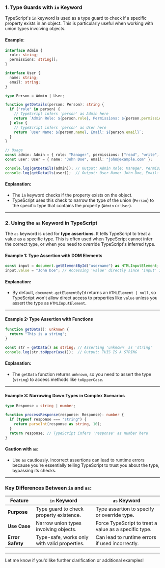 ### **1. Type Guards with `in` Keyword**
TypeScript's `in` keyword is used as a type guard to check if a specific property exists in an object. This is particularly useful when working with union types involving objects.

#### **Example:**
```typescript
interface Admin {
  role: string;
  permissions: string[];
}

interface User {
  name: string;
  email: string;
}

type Person = Admin | User;

function getDetails(person: Person): string {
  if ("role" in person) {
    // TypeScript infers 'person' as Admin here
    return `Admin Role: ${person.role}, Permissions: ${person.permissions.join(", ")}`;
  } else {
    // TypeScript infers 'person' as User here
    return `User Name: ${person.name}, Email: ${person.email}`;
  }
}

// Usage
const admin: Admin = { role: "Manager", permissions: ["read", "write", "execute"] };
const user: User = { name: "John Doe", email: "john@example.com" };

console.log(getDetails(admin)); // Output: Admin Role: Manager, Permissions: read, write, execute
console.log(getDetails(user));  // Output: User Name: John Doe, Email: john@example.com
```

#### **Explanation:**
- The `in` keyword checks if the property exists on the object.
- TypeScript uses this check to narrow the type of the union (`Person`) to the specific type that contains the property (`Admin` or `User`).

---

### **2. Using the `as` Keyword in TypeScript**

The `as` keyword is used for **type assertions**. It tells TypeScript to treat a value as a specific type. This is often used when TypeScript cannot infer the correct type, or when you need to override TypeScript's inferred type.

#### **Example 1: Type Assertion with DOM Elements**
```typescript
const input = document.getElementById("username") as HTMLInputElement;
input.value = "John Doe"; // Accessing 'value' directly since 'input' is asserted as HTMLInputElement
```

#### **Explanation:**
- By default, `document.getElementById` returns an `HTMLElement | null`, so TypeScript won't allow direct access to properties like `value` unless you assert the type as `HTMLInputElement`.

---

#### **Example 2: Type Assertion with Functions**
```typescript
function getData(): unknown {
  return "This is a string";
}

const str = getData() as string; // Asserting 'unknown' as 'string'
console.log(str.toUpperCase());  // Output: THIS IS A STRING
```

#### **Explanation:**
- The `getData` function returns `unknown`, so you need to assert the type (`string`) to access methods like `toUpperCase`.

---

#### **Example 3: Narrowing Down Types in Complex Scenarios**
```typescript
type Response = string | number;

function processResponse(response: Response): number {
  if (typeof response === "string") {
    return parseInt(response as string, 10);
  }
  return response; // TypeScript infers 'response' as number here
}
```

#### **Caution with `as`:**
- Use `as` cautiously. Incorrect assertions can lead to runtime errors because you're essentially telling TypeScript to trust you about the type, bypassing its checks.

---

### **Key Differences Between `in` and `as`:**
| Feature         | `in` Keyword                             | `as` Keyword                                 |
|------------------|------------------------------------------|---------------------------------------------|
| **Purpose**     | Type guard to check property existence.  | Type assertion to specify or override type. |
| **Use Case**    | Narrow union types involving objects.    | Force TypeScript to treat a value as a specific type. |
| **Error Safety**| Type-safe, works only with valid properties. | Can lead to runtime errors if used incorrectly. |

---

Let me know if you'd like further clarification or additional examples!